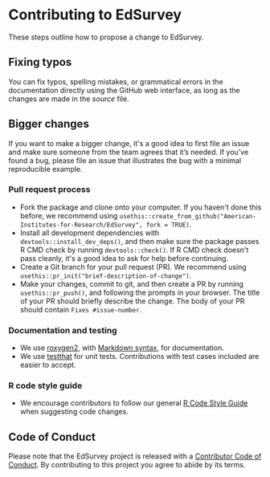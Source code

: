 # Contributing to EdSurvey

These steps outline how to propose a change to EdSurvey.

## Fixing typos

You can fix typos, spelling mistakes, or grammatical errors in the documentation directly using the GitHub web interface, as long as the changes are made in the _source_ file.

## Bigger changes

If you want to make a bigger change, it's a good idea to first file an issue and make sure someone from the team agrees that it’s needed. If you’ve found a bug, please file an issue that illustrates the bug with a minimal reproducible example.

### Pull request process

*   Fork the package and clone onto your computer. If you haven't done this before, we recommend using `usethis::create_from_github("American-Institutes-for-Research/EdSurvey", fork = TRUE)`.
*   Install all development dependencies with `devtools::install_dev_deps()`, and then make sure the package passes R CMD check by running `devtools::check()`. If R CMD check doesn't pass cleanly, it's a good idea to ask for help before continuing. 
*   Create a Git branch for your pull request (PR). We recommend using `usethis::pr_init("brief-description-of-change")`.
*   Make your changes, commit to git, and then create a PR by running `usethis::pr_push()`, and following the prompts in your browser.
    The title of your PR should briefly describe the change.
    The body of your PR should contain `Fixes #issue-number`.

### Documentation and testing

*  We use [roxygen2](https://cran.r-project.org/package=roxygen2), with [Markdown syntax](https://cran.r-project.org/web/packages/roxygen2/vignettes/rd-formatting.html), for documentation.  
*  We use [testthat](https://cran.r-project.org/package=testthat) for unit tests. 
   Contributions with test cases included are easier to accept.  
   
### R code style guide
*  We encourage contributors to follow our general [R Code Style Guide](STYLE_GUIDE.md) when suggesting code changes.

## Code of Conduct

Please note that the EdSurvey project is released with a [Contributor Code of Conduct](CODE_OF_CONDUCT.md). By contributing to this
project you agree to abide by its terms.
